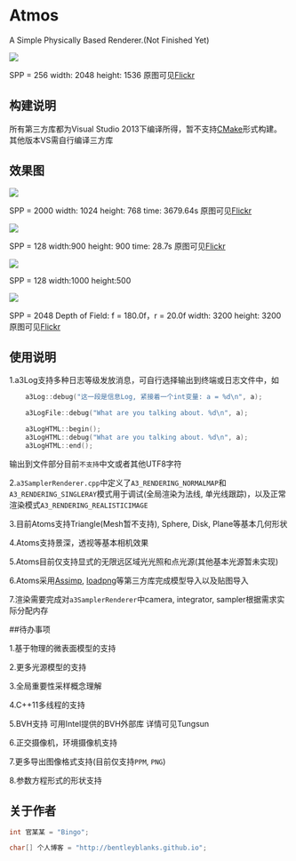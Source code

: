 # Atmos

A Simple Physically Based Renderer.(Not Finished Yet)

![](https://farm2.staticflickr.com/1549/26033000861_130b76788b_z.jpg)

SPP = 256 width: 2048 height: 1536 原图可见[Flickr](https://www.flickr.com/photos/134486032@N03/26033000861/in/dateposted-public/)

## 构建说明

所有第三方库都为Visual Studio 2013下编译所得，暂不支持[CMake](https://cmake.org/)形式构建。其他版本VS需自行编译三方库


## 效果图

![](https://farm2.staticflickr.com/1532/25519761274_13b60a86a5_z.jpg)

SPP = 2000 width: 1024 height: 768 time: 3679.64s 原图可见[Flickr](https://www.flickr.com/photos/134486032@N03/25519761274/in/dateposted-public/)

![](https://farm2.staticflickr.com/1573/26599859271_f6e841456c_z.jpg)

SPP = 128 width:900 height: 900 time: 28.7s 原图可见[Flickr](https://www.flickr.com/photos/134486032@N03/26599859271/in/dateposted-public/)

![](https://farm2.staticflickr.com/1540/25493615434_59b96306f5_z.jpg)

SPP = 128 width:1000 height:500

![](https://farm2.staticflickr.com/1486/25742938521_7161856337_z.jpg)

SPP = 2048 Depth of Field: f = 180.0f，r = 20.0f width: 3200 height: 3200 原图可见[Flickr](https://www.flickr.com/photos/134486032@N03/25742938521/in/dateposted-public/)


## 使用说明

1.a3Log支持多种日志等级发放消息，可自行选择输出到终端或日志文件中，如

```cpp
    a3Log::debug("这一段是信息Log, 紧接着一个int变量: a = %d\n", a);

    a3LogFile::debug("What are you talking about. %d\n", a);

    a3LogHTML::begin();
    a3LogHTML::debug("What are you talking about. %d\n", a);
    a3LogHTML::end();
```
输出到文件部分目前```不支持```中文或者其他UTF8字符

2.```a3SamplerRenderer.cpp```中定义了```A3_RENDERING_NORMALMAP```和```A3_RENDERING_SINGLERAY```模式用于调试(全局渲染为法线, 单光线跟踪)，以及正常渲染模式```A3_RENDERING_REALISTICIMAGE```

3.目前Atoms支持Triangle(Mesh暂不支持), Sphere, Disk, Plane等基本几何形状

4.Atoms支持景深，透视等基本相机效果

5.Atoms目前仅支持显式的无限远区域光光照和点光源(其他基本光源暂未实现)

6.Atoms采用[Assimp](https://github.com/assimp/assimp), [loadpng](http://lodev.org/lodepng/)等第三方库完成模型导入以及贴图导入

7.渲染需要完成对```a3SamplerRenderer```中camera, integrator, sampler根据需求实际分配内存

##待办事项

1.基于物理的微表面模型的支持

2.更多光源模型的支持

3.全局重要性采样概念理解

4.C++11多线程的支持

5.BVH支持 可用Intel提供的BVH外部库 详情可见Tungsun

6.正交摄像机，环境摄像机支持

7.更多导出图像格式支持(目前仅支持```PPM```, ```PNG```)

8.参数方程形式的形状支持


## 关于作者

``` cpp
int 官某某 = "Bingo";

char[] 个人博客 = "http://bentleyblanks.github.io";
```

